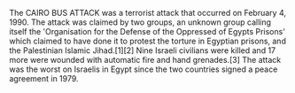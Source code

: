 The CAIRO BUS ATTACK was a terrorist attack that occurred on February 4, 1990. The attack was claimed by two groups, an unknown group calling itself the 'Organisation for the Defense of the Oppressed of Egypts Prisons' which claimed to have done it to protest the torture in Egyptian prisons, and the Palestinian Islamic Jihad.[1][2] Nine Israeli civilians were killed and 17 more were wounded with automatic fire and hand grenades.[3] The attack was the worst on Israelis in Egypt since the two countries signed a peace agreement in 1979.
